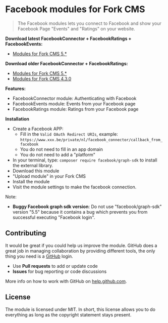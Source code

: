 # Facebook modules for Fork CMS

> The Facebook modules lets you connect to Facebook and show your Facebook Page "Events" and "Ratings" on your website.

**Download latest FacebookConnector + FacebookRatings + FacebookEvents:**
* [Modules for Fork CMS 5.*](https://github.com/friends-of-forkcms/fork-cms-module-facebook/archive/master.zip)

**Download older FacebookConnector + FacebookRatings:**
* [Modules for Fork CMS 5.*](https://github.com/friends-of-forkcms/fork-cms-module-facebook/archive/2.0.0.zip)
* [Modules for Fork CMS 4.3.0](https://github.com/friends-of-forkcms/fork-cms-module-facebook/archive/1.0.0.zip)

**Features:**
* FacebookConnector module: Authenticating with Facebook
* FacebookEvents module: Events from your Facebook page
* FacebookRatings module: Ratings from your Facebook page

**Installation**

* Create a Facebook APP:
	* Fill in the `Valid OAuth Redirect URIs`, example: `https://www.xxx.be/private/nl/facebook_connector/callback_from_facebook`
	* You do not need to fill in an app domain
	* You do not need to add a "platform"
* In your terminal, type: `composer require facebook/graph-sdk` to install the external library.
* Download this module
* "Upload module" in your Fork CMS
* Install the module
* Visit the module settings to make the facebook connection.

Note:
* **Buggy Facebook graph sdk version**: Do not use "facebook/graph-sdk" version "5.5" because it contains a bug which prevents you from successful executing "Facebook login".

## Contributing

It would be great if you could help us improve the module. GitHub does a great job in managing collaboration by providing different tools, the only thing you need is a [GitHub](https://github.com/) login.

* Use **Pull requests** to add or update code
* **Issues** for bug reporting or code discussions

More info on how to work with GitHub on [help.github.com](https://help.github.com).

## License

The module is licensed under MIT. In short, this license allows you to do everything as long as the copyright statement stays present.
